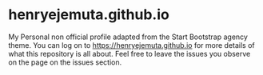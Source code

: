 # henryejemuta.github.io
My Personal non official profile adapted from the Start Bootstrap agency theme. You can log on to https://henryejemuta.github.io for more details of what this repository is all about.
Feel free to leave the issues you observe on the page on the issues section.
